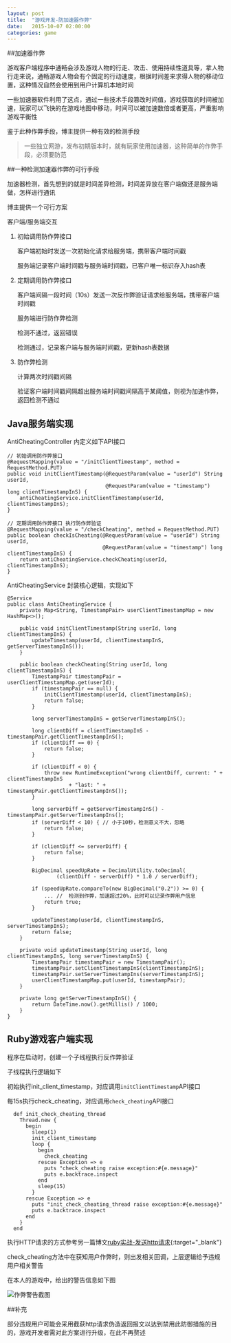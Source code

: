```yaml
---
layout: post
title:  "游戏开发-防加速器作弊"
date:   2015-10-07 02:00:00
categories: game
---
```


##加速器作弊

游戏客户端程序中通畅会涉及游戏人物的行走、攻击、使用持续性道具等，拿人物行走来说，通畅游戏人物会有个固定的行动速度，根据时间差来求得人物的移动位置，这种情况自然会使用到用户计算机本地时间

一些加速器软件利用了这点，通过一些技术手段篡改时间值，游戏获取的时间被加速，玩家可以飞快的在游戏地图中移动，时间可以被加速数倍或者更高，严重影响游戏平衡性

鉴于此种作弊手段，博主提供一种有效的检测手段

> 一些独立网游，发布初期版本时，就有玩家使用加速器，这种简单的作弊手段，必须要防范

##一种检测加速器作弊的可行手段

加速器检测，首先想到的就是时间差异检测，时间差异放在客户端做还是服务端做，怎样进行通讯

博主提供一个可行方案

客户端/服务端交互

1. 初始调用防作弊接口

	客户端初始时发送一次初始化请求给服务端，携带客户端时间戳

	服务端记录客户端时间戳与服务端时间戳，已客户唯一标识存入hash表

2. 定期调用防作弊接口

	客户端间隔一段时间（10s）发送一次反作弊验证请求给服务端，携带客户端时间戳

	服务端进行防作弊检测

	检测不通过，返回错误

	检测通过，记录客户端与服务端时间戳，更新hash表数据

3. 防作弊检测

	计算两次时间戳间隔

	验证客户端时间戳间隔超出服务端时间戳间隔高于某阈值，则视为加速作弊，返回检测不通过

## Java服务端实现

AntiCheatingController 内定义如下API接口

	// 初始调用防作弊接口
	@RequestMapping(value = "/initClientTimestamp", method = RequestMethod.PUT)
	public void initClientTimestamp(@RequestParam(value = "userId") String userId,
	                                @RequestParam(value = "timestamp") long clientTimestampInS) {
	    antiCheatingService.initClientTimestamp(userId, clientTimestampInS);
	}

	// 定期调用防作弊接口 执行防作弊验证
	@RequestMapping(value = "/checkCheating", method = RequestMethod.PUT)
	public boolean checkIsCheating(@RequestParam(value = "userId") String userId,
	                               @RequestParam(value = "timestamp") long clientTimestampInS) {
	    return antiCheatingService.checkCheating(userId, clientTimestampInS);
	}


AntiCheatingService 封装核心逻辑，实现如下

	@Service
	public class AntiCheatingService {
	    private Map<String, TimestampPair> userClientTimestampMap = new HashMap<>();

	    public void initClientTimestamp(String userId, long clientTimestampInS) {
	        updateTimestamp(userId, clientTimestampInS, getServerTimestampInS());
	    }

	    public boolean checkCheating(String userId, long clientTimestampInS) {
	        TimestampPair timestampPair = userClientTimestampMap.get(userId);
	        if (timestampPair == null) {
	            initClientTimestamp(userId, clientTimestampInS);
	            return false;
	        }

	        long serverTimestampInS = getServerTimestampInS();

	        long clientDiff = clientTimestampInS - timestampPair.getClientTimestampInS();
	        if (clientDiff == 0) {
	            return false;
	        }

	        if (clientDiff < 0) {
	            throw new RuntimeException("wrong clientDiff, current: " + clientTimestampInS
	                    + "last: " + timestampPair.getClientTimestampInS());
	        }

	        long serverDiff = getServerTimestampInS() - timestampPair.getServerTimestampIns();
	        if (serverDiff < 10) { // 小于10秒，检测意义不大，忽略
	            return false;
	        }

	        if (clientDiff <= serverDiff) {
	            return false;
	        }

	        BigDecimal speedUpRate = DecimalUtility.toDecimal(
	                (clientDiff - serverDiff) * 1.0 / serverDiff);

	        if (speedUpRate.compareTo(new BigDecimal("0.2")) >= 0) {
	            ... //  检测到作弊，加速超过20%，此时可以记录作弊用户信息
	            return true;
	        }

	        updateTimestamp(userId, clientTimestampInS, serverTimestampInS);
	        return false;
	    }

	    private void updateTimestamp(String userId, long clientTimestampInS, long serverTimestampInS) {
	        TimestampPair timestampPair = new TimestampPair();
	        timestampPair.setClientTimestampInS(clientTimestampInS);
	        timestampPair.setServerTimestampIns(serverTimestampInS);
	        userClientTimestampMap.put(userId, timestampPair);
	    }

	    private long getServerTimestampInS() {
	        return DateTime.now().getMillis() / 1000;
	    }
	}

## Ruby游戏客户端实现

程序在启动时，创建一个子线程执行反作弊验证

子线程执行逻辑如下

初始执行init_client_timestamp，对应调用`initClientTimestamp`API接口

每15s执行check_cheating，对应调用`check_cheating`API接口

	  def init_check_cheating_thread
	    Thread.new {
	      begin
	        sleep(1)
	        init_client_timestamp
	        loop {
	          begin
	            check_cheating
	          rescue Exception => e
	            puts "check_cheating raise exception:#{e.message}"
	            puts e.backtrace.inspect
	          end
	          sleep(15)
	        }
	      rescue Exception => e
	        puts "init_check_cheating_thread raise exception:#{e.message}"
	        puts e.backtrace.inspect
	      end
	    }
	  end

执行HTTP请求的方式参考另一篇博文[ruby实战-发送http请求](/ruby/2015/10/07/ruby-httpclient-in-action.html){:target="_blank"}

check_cheating方法中在获知用户作弊时，则出发相关回调，上层逻辑给予违规用户相关警告

在本人的游戏中，给出的警告信息如下图

![作弊警告截图](http://7xk402.com1.z0.glb.clouddn.com/yecai_cheating.png)

##补充

部分违规用户可能会采用截获http请求伪造返回报文以达到禁用此防御措施的目的，游戏开发者需对此方案进行升级，在此不再赘述